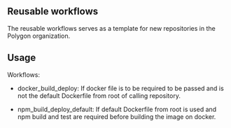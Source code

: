 ## Reusable workflows
The reusable workflows serves as a template for new repositories in the Polygon organization.

## Usage

Workflows:
- docker_build_deploy: If docker file is to be required to be passed and is not the default Dockerfile from root of calling repository.

- npm_build_deploy_default: If default Dockerfile from root is used and npm build and test are required before building the image on docker.